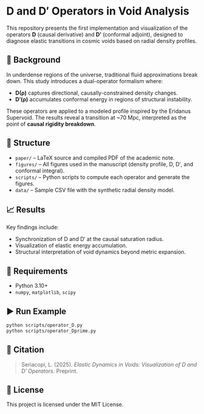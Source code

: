 
# D and D′ Operators in Void Analysis

This repository presents the first implementation and visualization of the operators **D** (causal derivative) and **D′** (conformal adjoint), designed to diagnose elastic transitions in cosmic voids based on radial density profiles.

## 🧠 Background

In underdense regions of the universe, traditional fluid approximations break down. This study introduces a dual-operator formalism where:

- **D(ρ)** captures directional, causally-constrained density changes.
- **D′(ρ)** accumulates conformal energy in regions of structural instability.

These operators are applied to a modeled profile inspired by the Eridanus Supervoid. The results reveal a transition at ~70 Mpc, interpreted as the point of **causal rigidity breakdown**.

## 🔬 Structure

- `paper/` – LaTeX source and compiled PDF of the academic note.
- `figures/` – All figures used in the manuscript (density profile, D, D′, and conformal integral).
- `scripts/` – Python scripts to compute each operator and generate the figures.
- `data/` – Sample CSV file with the synthetic radial density model.

## 📈 Results

Key findings include:

- Synchronization of D and D′ at the causal saturation radius.
- Visualization of elastic energy accumulation.
- Structural interpretation of void dynamics beyond metric expansion.

## 🧪 Requirements

- Python 3.10+
- `numpy`, `matplotlib`, `scipy`

## ▶️ Run Example

```bash
python scripts/operator_D.py
python scripts/operator_Dprime.py
```

## 📜 Citation

> Seriacopi, L. (2025). *Elastic Dynamics in Voids: Visualization of D and D′ Operators*. Preprint.

## 🤝 License

This project is licensed under the MIT License.
